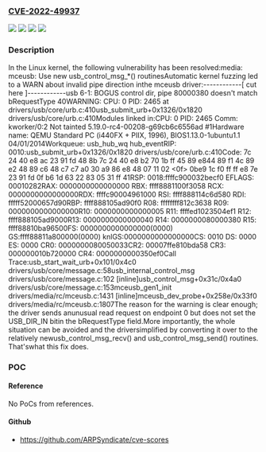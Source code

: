 ### [CVE-2022-49937](https://cve.mitre.org/cgi-bin/cvename.cgi?name=CVE-2022-49937)
![](https://img.shields.io/static/v1?label=Product&message=Linux&color=blue)
![](https://img.shields.io/static/v1?label=Version&message=&color=brightgreen)
![](https://img.shields.io/static/v1?label=Version&message=1da177e4c3f41524e886b7f1b8a0c1fc7321cac2%20&color=brightgreen)
![](https://img.shields.io/static/v1?label=Vulnerability&message=n%2Fa&color=blue)

### Description

In the Linux kernel, the following vulnerability has been resolved:media: mceusb: Use new usb_control_msg_*() routinesAutomatic kernel fuzzing led to a WARN about invalid pipe direction inthe mceusb driver:------------[ cut here ]------------usb 6-1: BOGUS control dir, pipe 80000380 doesn't match bRequestType 40WARNING: CPU: 0 PID: 2465 at drivers/usb/core/urb.c:410usb_submit_urb+0x1326/0x1820 drivers/usb/core/urb.c:410Modules linked in:CPU: 0 PID: 2465 Comm: kworker/0:2 Not tainted 5.19.0-rc4-00208-g69cb6c6556ad #1Hardware name: QEMU Standard PC (i440FX + PIIX, 1996), BIOS1.13.0-1ubuntu1.1 04/01/2014Workqueue: usb_hub_wq hub_eventRIP: 0010:usb_submit_urb+0x1326/0x1820 drivers/usb/core/urb.c:410Code: 7c 24 40 e8 ac 23 91 fd 48 8b 7c 24 40 e8 b2 70 1b ff 45 89 e844 89 f1 4c 89 e2 48 89 c6 48 c7 c7 a0 30 a9 86 e8 48 07 11 02 <0f> 0be9 1c f0 ff ff e8 7e 23 91 fd 0f b6 1d 63 22 83 05 31 ff 41RSP: 0018:ffffc900032becf0 EFLAGS: 00010282RAX: 0000000000000000 RBX: ffff8881100f3058 RCX: 0000000000000000RDX: ffffc90004961000 RSI: ffff888114c6d580 RDI: fffff52000657d90RBP: ffff888105ad90f0 R08: ffffffff812c3638 R09: 0000000000000000R10: 0000000000000005 R11: ffffed1023504ef1 R12: ffff888105ad9000R13: 0000000000000040 R14: 0000000080000380 R15: ffff88810ba96500FS: 0000000000000000(0000) GS:ffff88811a800000(0000) knlGS:0000000000000000CS: 0010 DS: 0000 ES: 0000 CR0: 0000000080050033CR2: 00007ffe810bda58 CR3: 000000010b720000 CR4: 0000000000350ef0Call Trace:<TASK>usb_start_wait_urb+0x101/0x4c0 drivers/usb/core/message.c:58usb_internal_control_msg drivers/usb/core/message.c:102 [inline]usb_control_msg+0x31c/0x4a0 drivers/usb/core/message.c:153mceusb_gen1_init drivers/media/rc/mceusb.c:1431 [inline]mceusb_dev_probe+0x258e/0x33f0 drivers/media/rc/mceusb.c:1807The reason for the warning is clear enough; the driver sends anunusual read request on endpoint 0 but does not set the USB_DIR_IN bitin the bRequestType field.More importantly, the whole situation can be avoided and the driversimplified by converting it over to the relatively newusb_control_msg_recv() and usb_control_msg_send() routines.  That'swhat this fix does.

### POC

#### Reference
No PoCs from references.

#### Github
- https://github.com/ARPSyndicate/cve-scores

